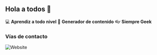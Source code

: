 ## Hola a todos 👋

:computer: **Aprendiz a todo nivel**
:pencil: **Generador de contenido**
:eyeglasses: **Siempre Geek**

### Vías de contacto

![Website](https://img.shields.io/website?url=https%3A%2F%2Fimg.shields.io%2Fwebsite%3Furl%3Dhttps%253A%252F%252Fwww.linkedin.com%252Fin%252Fvictor-vergara-35a995bb%252F)

